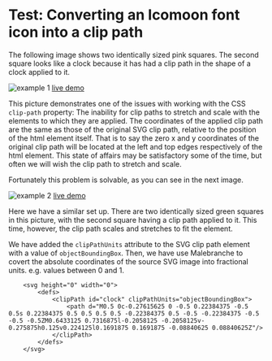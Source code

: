 # Test: Converting an Icomoon font icon into a clip path

The following image shows two identically sized pink squares. 
The second square looks like a clock because it has had a clip path in the shape of a clock applied to it.

![example 1](https://richardinho.github.io/malebranche-tests/test2/images/example-1.png)
[live demo](https://richardinho.github.io/malebranche-tests/test2/)

This picture demonstrates one of the issues with working with the CSS `clip-path` property: The inability for clip paths to stretch and scale with the elements to which they are applied.
The coordinates of the applied clip path are the same as those of the original SVG clip path, relative to the position of the html element itself. That is to say the zero x and y coordinates of the original clip path will be located at the left and top edges respectively of the html element. 
This state of affairs may be satisfactory some of the time, but often we will wish the clip path to stretch and scale.


Fortunately this problem is solvable, as you can see in the next image.

![example 2](https://richardinho.github.io/malebranche-tests/test2/images/example-2.png)
[live demo](https://richardinho.github.io/malebranche-tests/test2/index2.html)

Here we have a similar set up. There are two identically sized green squares in this picture, with the second square having a clip path applied to it. This time, however, the clip path scales and stretches to fit the element.


We have added the `clipPathUnits` attribute to the SVG clip path element with a value of `objectBoundingBox`. 
Then, we have use Malebranche to covert the absolute coordinates of the source SVG image into fractional units. e.g. values between 0 and 1.

```
    <svg height="0" width="0">
        <defs>
            <clipPath id="clock" clipPathUnits="objectBoundingBox">
                <path d="M0.5 0c-0.27615625 0 -0.5 0.22384375 -0.5 0.5s 0.22384375 0.5 0.5 0.5 0.5 -0.22384375 0.5 -0.5 -0.22384375 -0.5 -0.5 -0.5ZM0.6433125 0.7316875l-0.2058125 -0.2058125v-0.275875h0.125v0.224125l0.1691875 0.1691875 -0.08840625 0.08840625Z"/>
            </clipPath>
        </defs>
    </svg>

```